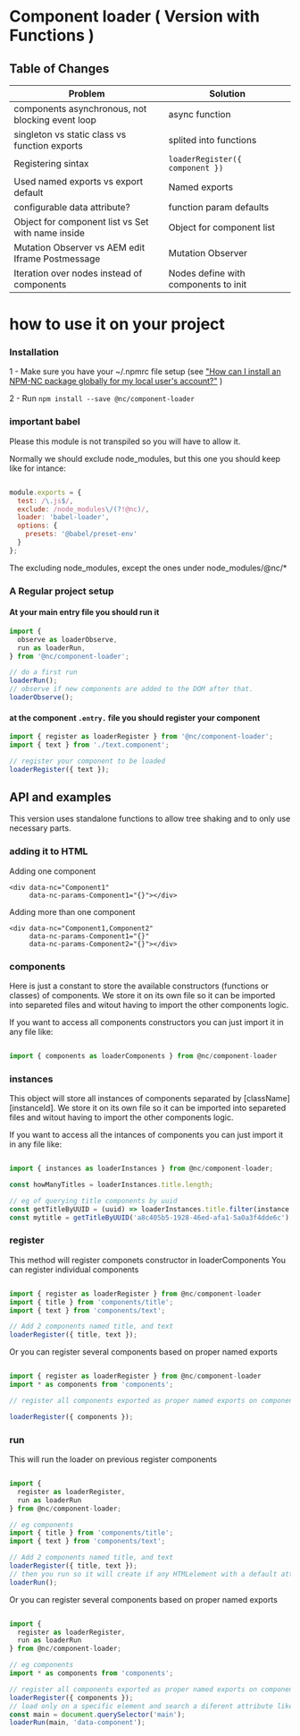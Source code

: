 # Component loader ( Version with Functions )

## Table of Changes

| Problem                                           | Solution                              |
|---------------------------------------------------|---------------------------------------|
| components asynchronous, not blocking event loop  | async function                        |
| singleton vs static class vs function exports     | splited into functions                |
| Registering sintax                                | ```loaderRegister({ component })```   |
| Used named exports vs export default              | Named exports                         |
| configurable data attribute?                      | function param defaults               |
| Object for component list vs Set with name inside | Object for component list             |
| Mutation Observer vs AEM edit Iframe Postmessage  | Mutation Observer                     |
| Iteration over nodes instead of components        | Nodes define with components to init  |


# how to use it on your project


### Installation

1 - Make sure you have your ~/.npmrc file setup (see ["How can I install an NPM-NC package globally for my local user's account?"](https://projects.netcentric.biz/wiki/display/FRONTEND/Netcentric%27s+NPM+Repository+-+NPM-NC) )

2 - Run ```npm install --save @nc/component-loader```

### important babel

Please this module is not transpiled so you will have to allow it.

Normally we should exclude node_modules, but this one you should keep like for intance:

```javascript

module.exports = {
  test: /\.js$/,
  exclude: /node_modules\/(?!@nc)/,
  loader: 'babel-loader',
  options: {
    presets: '@babel/preset-env'
  }
};
```

The excluding node_modules, except the ones under node_modules/@nc/*



### A Regular project setup

#### At your main entry file you should run it

```javascript
import {
  observe as loaderObserve,
  run as loaderRun,
} from '@nc/component-loader';

// do a first run
loaderRun();
// observe if new components are added to the DOM after that.
loaderObserve();

```

#### at the component `.entry.` file you should register your component

```javascript
import { register as loaderRegister } from '@nc/component-loader';
import { text } from './text.component';

// register your component to be loaded
loaderRegister({ text });

```

## API and examples

This version uses standalone functions to allow tree shaking and to only use necessary parts.


### adding it to HTML

Adding one component

```
<div data-nc="Component1"
     data-nc-params-Component1="{}"></div>
```


Adding more than one component

```
<div data-nc="Component1,Component2"
     data-nc-params-Component1="{}"
     data-nc-params-Component2="{}"></div>
```


### components

Here is just a constant to store the available constructors (functions or classes) of components.
We store it on its own file so it can be imported into separeted files and witout having to import the other components logic.

If you want to access all components constructors you can just import it in any file like:

```javascript

import { components as loaderComponents } from @nc/component-loader

```

### instances

This object will store all instances of components separated by [className][instanceId].
We store it on its own file so it can be imported into separeted files and witout having to import the other components logic.

If you want to access all the intances of components you can just import it in any file like:

```javascript

import { instances as loaderInstances } from @nc/component-loader;

const howManyTitles = loaderInstances.title.length;

// eg of querying title components by uuid
const getTitleByUUID = (uuid) => loaderInstances.title.filter(instance => instance.el.uuid === uuid);
const mytitle = getTitleByUUID('a8c405b5-1928-46ed-afa1-5a0a3f4dde6c');

```

### register

This method will register componets constructor in loaderComponents
You can register individual components

```javascript

import { register as loaderRegister } from @nc/component-loader
import { title } from 'components/title';
import { text } from 'components/text';

// Add 2 components named title, and text
loaderRegister({ title, text });

```
Or you can register several components based on proper named exports

```javascript

import { register as loaderRegister } from @nc/component-loader
import * as components from 'components';

// register all components exported as proper named exports on components/index.js

loaderRegister({ components });

```

### run

This will run the loader on previous register components

```javascript

import {
  register as loaderRegister,
  run as loaderRun
} from @nc/component-loader;

// eg components
import { title } from 'components/title';
import { text } from 'components/text';

// Add 2 components named title, and text
loaderRegister({ title, text });
// then you run so it will create if any HTMLelement with a default attribute have any component to start
loaderRun();

```
Or you can register several components based on proper named exports

```javascript

import {
  register as loaderRegister,
  run as loaderRun
} from @nc/component-loader;

// eg components
import * as components from 'components';

// register all components exported as proper named exports on components/index.js
loaderRegister({ components });
// load only on a specific element and search a diferent attribute like `data-component`
const main = document.querySelector('main');
loaderRun(main, 'data-component');

```